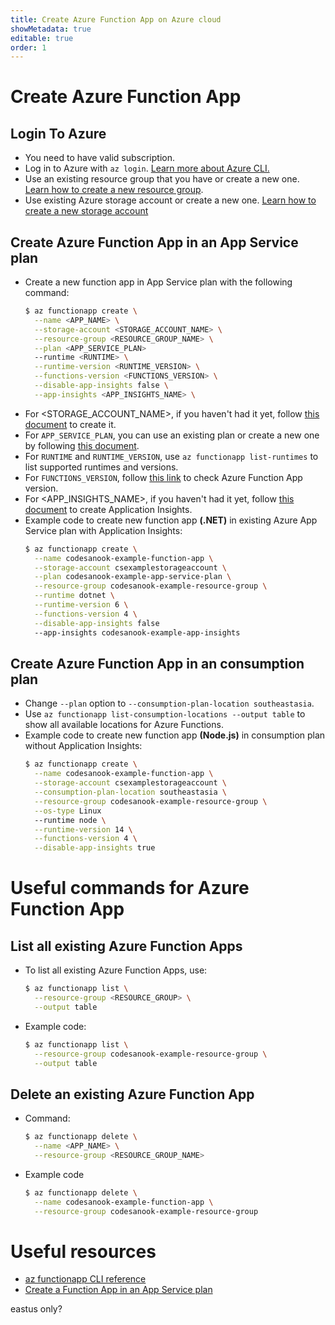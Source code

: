 ```yaml
---
title: Create Azure Function App on Azure cloud
showMetadata: true
editable: true
order: 1
---
```


# Create Azure Function App
## Login To Azure
- You need to have valid subscription.
- Log in to Azure with `az login`. [Learn more about Azure CLI.](/cloud-hosting/azure/azure-cli)
- Use an existing resource group that you have or create a new one. [Learn how to create a new resource group](/cloud-hosting/azure/azure-cli#createaresourcegroupwithdefaultsubscription.).
- Use existing Azure storage account or create a new one. [Learn how to create a new storage account](/cloud-hosting/azure/azure-storage-account/create-azure-storage-account)

## Create Azure Function App in an App Service plan
- Create a new function app in App Service plan with the following command:
  ```sh
  $ az functionapp create \
    --name <APP_NAME> \
    --storage-account <STORAGE_ACCOUNT_NAME> \
    --resource-group <RESOURCE_GROUP_NAME> \
    --plan <APP_SERVICE_PLAN>
    --runtime <RUNTIME> \
    --runtime-version <RUNTIME_VERSION> \
    --functions-version <FUNCTIONS_VERSION> \
    --disable-app-insights false \
    --app-insights <APP_INSIGHTS_NAME> \
  ```
- For <STORAGE_ACCOUNT_NAME>, if you haven't had it yet, follow [this document](/cloud-hosting/azure/azure-storage-account/create-azure-storage-account) to create it.
- For `APP_SERVICE_PLAN`, you can use an existing plan or create a new one by following [this document](/cloud-hosting/azure/app-service).
- For `RUNTIME` and `RUNTIME_VERSION`, use `az functionapp list-runtimes` to list supported runtimes and versions.
- For `FUNCTIONS_VERSION`, follow [this link](https://learn.microsoft.com/en-us/azure/azure-functions/migrate-version-3-version-4?tabs=net6-in-proc%2Cazure-cli%2Cwindows&pivots=programming-language-csharp) to check Azure Function App version.
- For <APP_INSIGHTS_NAME>, if you haven't had it yet, follow [this document](/cloud-hosting/azure/application-insights) to create Application Insights.
- Example code to create new function app **(.NET)** in existing Azure App Service plan with Application Insights:
  ```sh
  $ az functionapp create \
    --name codesanook-example-function-app \
    --storage-account csexamplestorageaccount \
    --plan codesanook-example-app-service-plan \
    --resource-group codesanook-example-resource-group \
    --runtime dotnet \
    --runtime-version 6 \
    --functions-version 4 \
    --disable-app-insights false
    --app-insights codesanook-example-app-insights
  ```

## Create Azure Function App in an consumption plan
- Change `--plan` option to `--consumption-plan-location southeastasia`.
- Use `az functionapp list-consumption-locations --output table` to show all available locations for Azure Functions.
- Example code to create new function app **(Node.js)** in consumption plan without Application Insights:
  ```sh
  $ az functionapp create \
    --name codesanook-example-function-app \
    --storage-account csexamplestorageaccount \
    --consumption-plan-location southeastasia \
    --resource-group codesanook-example-resource-group \
    --os-type Linux
    --runtime node \
    --runtime-version 14 \
    --functions-version 4 \
    --disable-app-insights true
  ```

# Useful commands for Azure Function App

## List all existing Azure Function Apps
- To list all existing Azure Function Apps, use:
  ```sh
  $ az functionapp list \
    --resource-group <RESOURCE_GROUP> \
    --output table
  ```
- Example code:
  ```sh
  $ az functionapp list \
    --resource-group codesanook-example-resource-group \
    --output table
  ```

## Delete an existing Azure Function App
- Command:
  ```sh
  $ az functionapp delete \
    --name <APP_NAME> \
    --resource-group <RESOURCE_GROUP_NAME>
  ```
- Example code
  ```sh
  $ az functionapp delete \
    --name codesanook-example-function-app \
    --resource-group codesanook-example-resource-group
  ```

# Useful resources
- [az functionapp CLI reference](https://learn.microsoft.com/en-us/cli/azure/functionapp?view=azure-cli-latest)
- [Create a Function App in an App Service plan](https://learn.microsoft.com/en-us/azure/azure-functions/scripts/functions-cli-create-app-service-plan)


eastus only?

